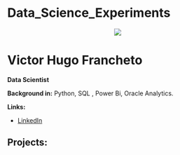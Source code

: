 # Data_Science_Experiments

<p align="center">
  <img src="https://github.com/VictorFrancheto/My_Projects/blob/main/machine.jpg" >
</p>

# Victor Hugo Francheto
**Data Scientist**

**Background in:** Python, SQL , Power Bi, Oracle Analytics.

**Links:**
* [LinkedIn](https://www.linkedin.com/in/victor-hugo-francheto-a600501a1/)


## Projects:
